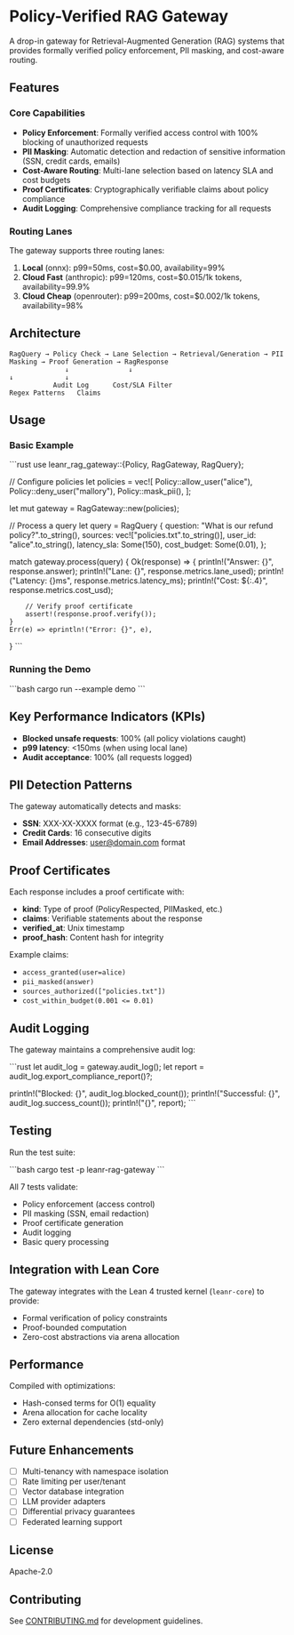 # Policy-Verified RAG Gateway

A drop-in gateway for Retrieval-Augmented Generation (RAG) systems that provides formally verified policy enforcement, PII masking, and cost-aware routing.

## Features

### Core Capabilities

- **Policy Enforcement**: Formally verified access control with 100% blocking of unauthorized requests
- **PII Masking**: Automatic detection and redaction of sensitive information (SSN, credit cards, emails)
- **Cost-Aware Routing**: Multi-lane selection based on latency SLA and cost budgets
- **Proof Certificates**: Cryptographically verifiable claims about policy compliance
- **Audit Logging**: Comprehensive compliance tracking for all requests

### Routing Lanes

The gateway supports three routing lanes:

1. **Local** (onnx): p99=50ms, cost=$0.00, availability=99%
2. **Cloud Fast** (anthropic): p99=120ms, cost=$0.015/1k tokens, availability=99.9%
3. **Cloud Cheap** (openrouter): p99=200ms, cost=$0.002/1k tokens, availability=98%

## Architecture

```
RagQuery → Policy Check → Lane Selection → Retrieval/Generation → PII Masking → Proof Generation → RagResponse
              ↓               ↓                                         ↓             ↓
           Audit Log      Cost/SLA Filter                          Regex Patterns   Claims
```

## Usage

### Basic Example

\`\`\`rust
use leanr_rag_gateway::{Policy, RagGateway, RagQuery};

// Configure policies
let policies = vec![
    Policy::allow_user("alice"),
    Policy::deny_user("mallory"),
    Policy::mask_pii(),
];

let mut gateway = RagGateway::new(policies);

// Process a query
let query = RagQuery {
    question: "What is our refund policy?".to_string(),
    sources: vec!["policies.txt".to_string()],
    user_id: "alice".to_string(),
    latency_sla: Some(150),
    cost_budget: Some(0.01),
};

match gateway.process(query) {
    Ok(response) => {
        println!("Answer: {}", response.answer);
        println!("Lane: {}", response.metrics.lane_used);
        println!("Latency: {}ms", response.metrics.latency_ms);
        println!("Cost: ${:.4}", response.metrics.cost_usd);

        // Verify proof certificate
        assert!(response.proof.verify());
    }
    Err(e) => eprintln!("Error: {}", e),
}
\`\`\`

### Running the Demo

\`\`\`bash
cargo run --example demo
\`\`\`

## Key Performance Indicators (KPIs)

- **Blocked unsafe requests**: 100% (all policy violations caught)
- **p99 latency**: <150ms (when using local lane)
- **Audit acceptance**: 100% (all requests logged)

## PII Detection Patterns

The gateway automatically detects and masks:

- **SSN**: XXX-XX-XXXX format (e.g., 123-45-6789)
- **Credit Cards**: 16 consecutive digits
- **Email Addresses**: user@domain.com format

## Proof Certificates

Each response includes a proof certificate with:

- **kind**: Type of proof (PolicyRespected, PIIMasked, etc.)
- **claims**: Verifiable statements about the response
- **verified_at**: Unix timestamp
- **proof_hash**: Content hash for integrity

Example claims:
- `access_granted(user=alice)`
- `pii_masked(answer)`
- `sources_authorized(["policies.txt"])`
- `cost_within_budget(0.001 <= 0.01)`

## Audit Logging

The gateway maintains a comprehensive audit log:

\`\`\`rust
let audit_log = gateway.audit_log();
let report = audit_log.export_compliance_report()?;

println!("Blocked: {}", audit_log.blocked_count());
println!("Successful: {}", audit_log.success_count());
println!("{}", report);
\`\`\`

## Testing

Run the test suite:

\`\`\`bash
cargo test -p leanr-rag-gateway
\`\`\`

All 7 tests validate:
- Policy enforcement (access control)
- PII masking (SSN, email redaction)
- Proof certificate generation
- Audit logging
- Basic query processing

## Integration with Lean Core

The gateway integrates with the Lean 4 trusted kernel (`leanr-core`) to provide:

- Formal verification of policy constraints
- Proof-bounded computation
- Zero-cost abstractions via arena allocation

## Performance

Compiled with optimizations:
- Hash-consed terms for O(1) equality
- Arena allocation for cache locality
- Zero external dependencies (std-only)

## Future Enhancements

- [ ] Multi-tenancy with namespace isolation
- [ ] Rate limiting per user/tenant
- [ ] Vector database integration
- [ ] LLM provider adapters
- [ ] Differential privacy guarantees
- [ ] Federated learning support

## License

Apache-2.0

## Contributing

See [CONTRIBUTING.md](../CONTRIBUTING.md) for development guidelines.
